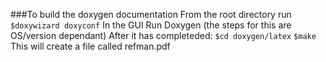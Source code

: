 ###To build the doxygen documentation
From the root directory run
   `$doxywizard doxyconf`
In the GUI Run Doxygen (the steps for this are OS/version dependant)
After it has completeded:
   `$cd doxygen/latex`
   `$make`
This will create a file called refman.pdf
